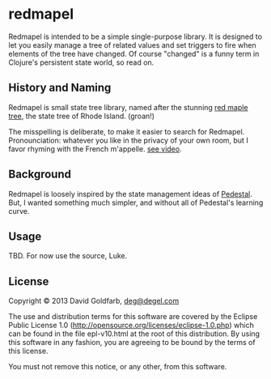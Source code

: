 # redmapel

Redmapel is intended to be a simple single-purpose library. It is
designed to let you easily manage a tree of related values and set
triggers to fire when elements of the tree have changed. Of course
"changed" is a funny term in Clojure's persistent state world, so read
on.

## History and Naming

Redmapel is small state tree library, named after the stunning [red
maple
tree](http://www.publicdomainpictures.net/view-image.php?image=12819&picture=red-maple-tree),
the state tree of Rhode Island. (groan!)

The misspelling is deliberate, to make it easier to search for
Redmapel. Pronounciation: whatever you like in the privacy of your own
room, but I favor rhyming with the French m'appelle. [see
video](http://www.youtube.com/watch?v=5H59Py7KApU).

## Background

Redmapel is loosely inspired by the state management ideas of
[Pedestal](http://pedestal.io/). But, I wanted something much simpler,
and without all of Pedestal's learning curve.

## Usage

TBD. For now use the source, Luke.

## License

Copyright © 2013 David Goldfarb, deg@degel.com

The use and distribution terms for this software are covered by the Eclipse
Public License 1.0 (http://opensource.org/licenses/eclipse-1.0.php) which can
be found in the file epl-v10.html at the root of this distribution.
By using this software in any fashion, you are agreeing to be bound by the
terms of this license.

You must not remove this notice, or any other, from this software.

